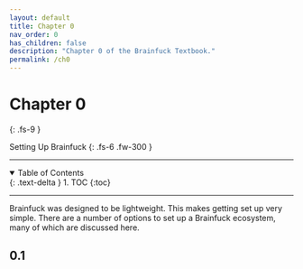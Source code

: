 ```yaml
---
layout: default
title: Chapter 0
nav_order: 0
has_children: false
description: "Chapter 0 of the Brainfuck Textbook."
permalink: /ch0
---
```


# Chapter 0
{: .fs-9 }

Setting Up Brainfuck
{: .fs-6 .fw-300 }

---

<details open markdown="block">
  <summary>
    Table of Contents
  </summary>
  {: .text-delta }
1. TOC
{:toc}
</details>

---

Brainfuck was designed to be lightweight. This makes getting set up very simple. There are a number of options to set up a Brainfuck ecosystem, many of which are discussed here.

## 0.1
